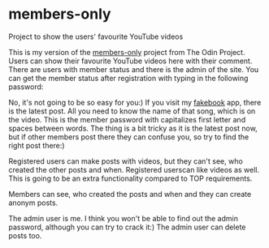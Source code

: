 # members-only
Project to show the users' favourite YouTube videos

This is my version of the [members-only](https://www.theodinproject.com/lessons/nodejs-members-only) project from
The Odin Project. Users can show their favourite YouTube videos here with their comment. There are users with member status 
and there is the admin of the site. You can get the member status after registration with typing in the following password:

No, it's not going to be so easy for you:) If you visit my [fakebook](https://alexerdei73.github.io/fakebook) app, there is 
the latest post. All you need to know the name of that song, which is on the video. This is the member password with capitalizes first letter and spaces between words. The thing is a bit tricky as it is the latest post now, but if other members post there they can confuse you, so try to find the right post there:) 

Registered users can make posts with videos, but they can't see, who created the other posts and when. Registered userscan like videos as well. This is going to be an extra functionality compared to TOP requirements. 

Members can see, who created the posts and when and they can create anonym posts. 

The admin user is me. I think you won't be able to find out the admin password, although you can try to crack it:) The admin user can delete posts too. 
